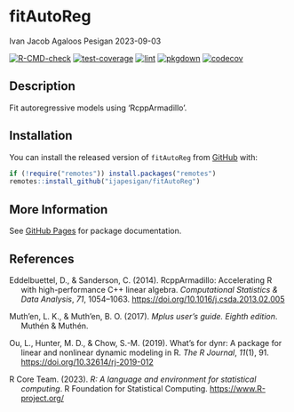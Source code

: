 fitAutoReg
================
Ivan Jacob Agaloos Pesigan
2023-09-03

<!-- README.md is generated from .setup/readme/README.Rmd. Please edit that file -->
<!-- badges: start -->

[![R-CMD-check](https://github.com/ijapesigan/fitAutoReg/workflows/R-CMD-check/badge.svg)](https://github.com/ijapesigan/fitAutoReg/actions)
[![test-coverage](https://github.com/ijapesigan/fitAutoReg/actions/workflows/test-coverage.yml/badge.svg)](https://github.com/ijapesigan/fitAutoReg/actions/workflows/test-coverage.yml)
[![lint](https://github.com/ijapesigan/fitAutoReg/actions/workflows/lint.yml/badge.svg)](https://github.com/ijapesigan/fitAutoReg/actions/workflows/lint.yml)
[![pkgdown](https://github.com/ijapesigan/fitAutoReg/actions/workflows/pkgdown-gh-pages.yml/badge.svg)](https://github.com/ijapesigan/fitAutoReg/actions/workflows/pkgdown-gh-pages.yml)
[![codecov](https://codecov.io/gh/ijapesigan/fitAutoReg/branch/main/graph/badge.svg)](https://codecov.io/gh/ijapesigan/fitAutoReg)
<!-- badges: end -->

## Description

Fit autoregressive models using ‘RcppArmadillo’.

## Installation

You can install the released version of `fitAutoReg` from
[GitHub](https://github.com/ijapesigan/fitAutoReg) with:

``` r
if (!require("remotes")) install.packages("remotes")
remotes::install_github("ijapesigan/fitAutoReg")
```

## More Information

See [GitHub Pages](https://ijapesigan.github.io/fitAutoReg) for package
documentation.

## References

<div id="refs" class="references csl-bib-body hanging-indent"
line-spacing="2">

<div id="ref-Eddelbuettel-Sanderson-2014" class="csl-entry">

Eddelbuettel, D., & Sanderson, C. (2014). RcppArmadillo: Accelerating R
with high-performance C++ linear algebra. *Computational Statistics &
Data Analysis*, *71*, 1054–1063.
<https://doi.org/10.1016/j.csda.2013.02.005>

</div>

<div id="ref-Muthen-Muthen-2017" class="csl-entry">

Muth’en, L. K., & Muth’en, B. O. (2017). *Mplus user’s guide. Eighth
edition*. Muthén & Muthén.

</div>

<div id="ref-Ou-Hunter-Chow-2019" class="csl-entry">

Ou, L., Hunter, M. D., & Chow, S.-M. (2019). What’s for
<span class="nocase">dynr</span>: A package for linear and nonlinear
dynamic modeling in R. *The R Journal*, *11*(1), 91.
<https://doi.org/10.32614/rj-2019-012>

</div>

<div id="ref-RCoreTeam-2023" class="csl-entry">

R Core Team. (2023). *R: A language and environment for statistical
computing*. R Foundation for Statistical Computing.
<https://www.R-project.org/>

</div>

</div>
